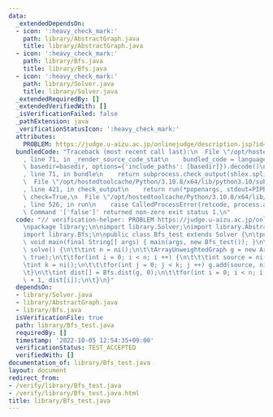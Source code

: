 ```yaml
---
data:
  _extendedDependsOn:
  - icon: ':heavy_check_mark:'
    path: library/AbstractGraph.java
    title: library/AbstractGraph.java
  - icon: ':heavy_check_mark:'
    path: library/Bfs.java
    title: library/Bfs.java
  - icon: ':heavy_check_mark:'
    path: library/Solver.java
    title: library/Solver.java
  _extendedRequiredBy: []
  _extendedVerifiedWith: []
  _isVerificationFailed: false
  _pathExtension: java
  _verificationStatusIcon: ':heavy_check_mark:'
  attributes:
    PROBLEM: https://judge.u-aizu.ac.jp/onlinejudge/description.jsp?id=ALDS1_11_C
  bundledCode: "Traceback (most recent call last):\n  File \"/opt/hostedtoolcache/Python/3.10.8/x64/lib/python3.10/site-packages/onlinejudge_verify/documentation/build.py\"\
    , line 71, in _render_source_code_stat\n    bundled_code = language.bundle(stat.path,\
    \ basedir=basedir, options={'include_paths': [basedir]}).decode()\n  File \"/opt/hostedtoolcache/Python/3.10.8/x64/lib/python3.10/site-packages/onlinejudge_verify/languages/user_defined.py\"\
    , line 71, in bundle\n    return subprocess.check_output(shlex.split(command))\n\
    \  File \"/opt/hostedtoolcache/Python/3.10.8/x64/lib/python3.10/subprocess.py\"\
    , line 421, in check_output\n    return run(*popenargs, stdout=PIPE, timeout=timeout,\
    \ check=True,\n  File \"/opt/hostedtoolcache/Python/3.10.8/x64/lib/python3.10/subprocess.py\"\
    , line 526, in run\n    raise CalledProcessError(retcode, process.args,\nsubprocess.CalledProcessError:\
    \ Command '['false']' returned non-zero exit status 1.\n"
  code: "// verification-helper: PROBLEM https://judge.u-aizu.ac.jp/onlinejudge/description.jsp?id=ALDS1_11_C\n\
    \npackage library;\n\nimport library.Solver;\nimport library.AbstractGraph;\n\
    import library.Bfs;\n\npublic class Bfs_test extends Solver {\n\tpublic static\
    \ void main(final String[] args) { main(args, new Bfs_test()); }\n\n\tpublic void\
    \ solve() {\n\t\tint n = ni();\n\t\tArrayUnweightedGraph g = new ArrayUnweightedGraph(n,\
    \ true);\n\t\tfor(int i = 0; i < n; i ++) {\n\t\t\tint source = ni() - 1;\n\t\t\
    \tint k = ni();\n\t\t\tfor(int j = 0; j < k; j ++) g.add(source, ni() - 1);\n\t\
    \t}\n\t\tint dist[] = Bfs.dist(g, 0);\n\t\tfor(int i = 0; i < n; i ++) prtln(i\
    \ + 1, dist[i]);\n\t}\n}"
  dependsOn:
  - library/Solver.java
  - library/AbstractGraph.java
  - library/Bfs.java
  isVerificationFile: true
  path: library/Bfs_test.java
  requiredBy: []
  timestamp: '2022-10-05 12:54:35+09:00'
  verificationStatus: TEST_ACCEPTED
  verifiedWith: []
documentation_of: library/Bfs_test.java
layout: document
redirect_from:
- /verify/library/Bfs_test.java
- /verify/library/Bfs_test.java.html
title: library/Bfs_test.java
---
```

